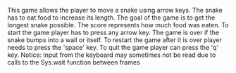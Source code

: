 This game allows the player to move a snake using arrow keys.
The snake has to eat food to increase its length.
The goal of the game is to get the longest snake possible.
The score represents how much food was eaten.
To start the game player has to press any arrow key.
The game is over if the snake bumps into a wall or itself.
To restart the game after it is over player needs to press the 'space' key.
To quit the game player can press the 'q' key.
Notice: input from the keyboard may sometimes not be read due to calls to the Sys.wait function between frames
